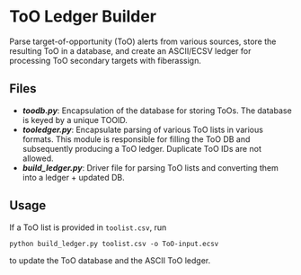# ToO Ledger Builder

Parse target-of-opportunity (ToO) alerts from various sources, store the
resulting ToO in a database, and create an ASCII/ECSV ledger for processing ToO
secondary targets with fiberassign.

## Files

- ***toodb.py***: Encapsulation of the database for storing ToOs. The database
  is keyed by a unique TOOID.
- ***tooledger.py***: Encapsulate parsing of various ToO lists in various
  formats. This module is responsible for filling the ToO DB and subsequently
  producing a ToO ledger. Duplicate ToO IDs are not allowed.
- ***build_ledger.py***: Driver file for parsing ToO lists and converting them
  into a ledger + updated DB.

## Usage

If a ToO list is provided in `toolist.csv`, run

```
python build_ledger.py toolist.csv -o ToO-input.ecsv
```

to update the ToO database and the ASCII ToO ledger.
